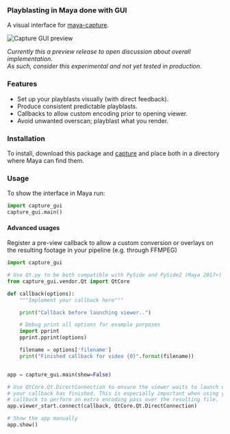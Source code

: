 ### Playblasting in Maya done with GUI

A visual interface for
[maya-capture](https://github.com/abstractfactory/maya-capture).

![Capture GUI preview](https://cloud.githubusercontent.com/assets/2439881/18627536/c1a6b4e4-7e5b-11e6-9c69-047bd5cbbce5.jpg)

_Currently this a preview release to open discussion about overall
implementation.  
As such, consider this experimental and not yet tested in production._

### Features

- Set up your playblasts visually (with direct feedback). 
- Produce consistent predictable playblasts.
- Callbacks to allow custom encoding prior to opening viewer.
- Avoid unwanted overscan; playblast what you render.


### Installation

To install, download this package and [capture](https://github.com/abstractfactory/maya-capture)
and place both in a directory where Maya can find them.


### Usage

To show the interface in Maya run:

```python
import capture_gui
capture_gui.main()
```


#### Advanced usages

Register a pre-view callback to allow a custom conversion or overlays on the 
resulting footage in your pipeline (e.g. through FFMPEG)

```python
import capture_gui

# Use Qt.py to be both compatible with PySide and PySide2 (Maya 2017+)
from capture_gui.vendor.Qt import QtCore

def callback(options):
    """Implement your callback here"""

    print("Callback before launching viewer..")

    # Debug print all options for example purposes
    import pprint
    pprint.pprint(options)

    filename = options['filename']
    print("Finished callback for video {0}".format(filename))


app = capture_gui.main(show=False)

# Use QtCore.Qt.DirectConnection to ensure the viewer waits to launch until
# your callback has finished. This is especially important when using your
# callback to perform an extra encoding pass over the resulting file.
app.viewer_start.connect(callback, QtCore.Qt.DirectConnection)

# Show the app manually
app.show()
```
